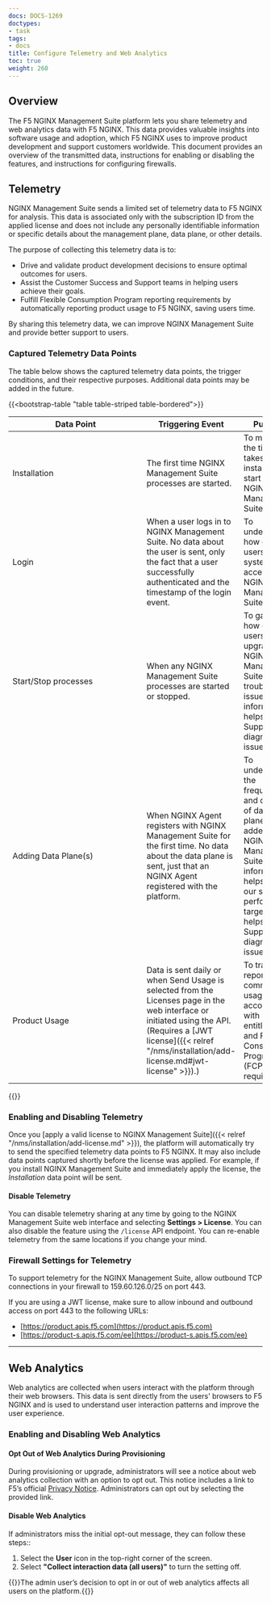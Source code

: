 ```yaml
---
docs: DOCS-1269
doctypes:
- task
tags:
- docs
title: Configure Telemetry and Web Analytics
toc: true
weight: 260
---
```


## Overview

The F5 NGINX Management Suite platform lets you share telemetry and web analytics data with F5 NGINX. This data provides valuable insights into software usage and adoption, which F5 NGINX uses to improve product development and support customers worldwide. This document provides an overview of the transmitted data, instructions for enabling or disabling the features, and instructions for configuring firewalls.

## Telemetry

NGINX Management Suite sends a limited set of telemetry data to F5 NGINX for analysis. This data is associated only with the subscription ID from the applied license and does not include any personally identifiable information or specific details about the management plane, data plane, or other details.

The purpose of collecting this telemetry data is to:

- Drive and validate product development decisions to ensure optimal outcomes for users.
- Assist the Customer Success and Support teams in helping users achieve their goals.
- Fulfill Flexible Consumption Program reporting requirements by automatically reporting product usage to F5 NGINX, saving users time.

By sharing this telemetry data, we can improve NGINX Management Suite and provide better support to users.

### Captured Telemetry Data Points

The table below shows the captured telemetry data points, the trigger conditions, and their respective purposes. Additional data points may be added in the future.

{{<bootstrap-table "table table-striped table-bordered">}}

| <div style="width:250px">Data Point</div>            | Triggering Event                            | Purpose |
|--------------------------|------------------------------------|-------|
| Installation | The first time NGINX Management Suite processes are started. | To measure the time it takes to install and start using NGINX Management Suite. |
| Login | When a user logs in to NGINX Management Suite. No data about the user is sent, only the fact that a user successfully authenticated and the timestamp of the login event. | To understand how often users or systems access NGINX Management Suite. |
| Start/Stop processes | When any NGINX Management Suite processes are started or stopped. | To gauge how often users upgrade NGINX Management Suite or troubleshoot issues. This information helps F5 Support diagnose issues. |
| Adding Data Plane(s)      | When NGINX Agent registers with NGINX Management Suite for the first time. No data about the data plane is sent, just that an NGINX Agent registered with the platform. | To understand the frequency and quantity of data planes being added to NGINX Management Suite. This information helps inform our scale and performance targets and helps F5 Support diagnose issues. |
| Product Usage | Data is sent daily or when Send Usage is selected from the Licenses page in the web interface or initiated using the API. (Requires a [JWT license]({{< relref "/nms/installation/add-license.md#jwt-license" >}}).) | To track and report commercial usage in accordance with entitlement and Flexible Consumption Program (FCP) requirements. |

{{</bootstrap-table>}}

### Enabling and Disabling Telemetry

Once you [apply a valid license to NGINX Management Suite]({{< relref "/nms/installation/add-license.md" >}}), the platform will automatically try to send the specified telemetry data points to F5 NGINX. It may also include data points captured shortly before the license was applied. For example, if you install NGINX Management Suite and immediately apply the license, the *Installation* data point will be sent.

#### Disable Telemetry

You can disable telemetry sharing at any time by going to the NGINX Management Suite web interface and selecting **Settings > License**. You can also disable the feature using the `/license` API endpoint. You can re-enable telemetry from the same locations if you change your mind.

### Firewall Settings for Telemetry

To support telemetry for the NGINX Management Suite, allow outbound TCP connections in your firewall to 159.60.126.0/25 on port 443. 

If you are using a JWT license, make sure to allow inbound and outbound access on port 443 to the following URLs:

- [https://product.apis.f5.com](https://product.apis.f5.com)
- [https://product-s.apis.f5.com/ee](https://product-s.apis.f5.com/ee)

---

## Web Analytics

Web analytics are collected when users interact with the platform through their web browsers. This data is sent directly from the users' browsers to F5 NGINX and is used to understand user interaction patterns and improve the user experience.

### Enabling and Disabling Web Analytics

#### Opt Out of Web Analytics During Provisioning

During provisioning or upgrade, administrators will see a notice about web analytics collection with an option to opt out. This notice includes a link to F5’s official [Privacy Notice](https://www.f5.com/company/policies/privacy-notice). Administrators can opt out by selecting the provided link.

#### Disable Web Analytics

If administrators miss the initial opt-out message, they can follow these steps::

1. Select the **User** icon in the top-right corner of the screen.
2. Select **"Collect interaction data (all users)"** to turn the setting off.

{{<note>}}The admin user’s decision to opt in or out of web analytics affects all users on the platform.{{</note>}}
